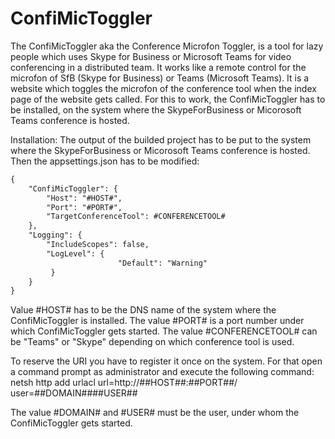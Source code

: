 # ConfiMicToggler

The ConfiMicToggler aka the Conference Microfon Toggler, is a tool for lazy people which uses Skype for Business or Microsoft Teams for video conferencing in a distributed team.
It works like a remote control for the microfon of SfB (Skype for Business) or Teams (Microsoft Teams).
It is a website which toggles the microfon of the conference tool when the index page of the website gets called.
For this to work, the ConfiMicToggler has to be installed, on the system where the SkypeForBusiness or Micorosoft Teams conference is hosted.

Installation:
The output of the builded project has to be put to the system where the SkypeForBusiness or Micorosoft Teams conference is hosted.
Then the appsettings.json has to be modified:

```xml
{
    "ConfiMicToggler": {
        "Host": "#HOST#",
        "Port": "#PORT#",
        "TargetConferenceTool": #CONFERENCETOOL#
    },
    "Logging": {
        "IncludeScopes": false,
        "LogLevel": {
                        "Default": "Warning"
         }
    }
}
```
Value #HOST# has to be the DNS name of the system where the ConfiMicToggler is installed.
The value #PORT# is a port number under which ConfiMicToggler gets started.
The value #CONFERENCETOOL# can be "Teams" or "Skype" depending on which conference tool is used.

To reserve the URI you have to register it once on the system. For that open a command prompt as administrator and execute the following command:
netsh http add urlacl url=http://##HOST##:##PORT##/ user=##DOMAIN##\##USER##

The value #DOMAIN# and #USER# must be the user, under whom the ConfiMicToggler gets started.
